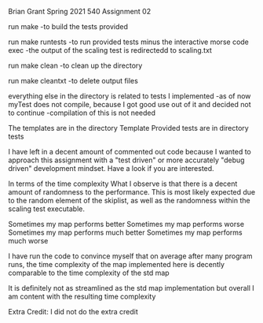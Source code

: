 Brian Grant
Spring 2021
540
Assignment 02

run make 
	-to build the tests provided

run make runtests
	-to run provided tests minus the interactive morse code exec
	-the output of the scaling test is redirectedd to scaling.txt

run make clean 
	-to clean up the directory

run make cleantxt
	-to delete output files

everything else in the directory is related to tests I implemented
	-as of now myTest does not compile, because I got good use out of it
	and decided not to continue
	-compilation of this is not needed


The templates are in the directory Template
Provided tests are in directory tests



I have left in a decent amount of commented out code because
I wanted to approach this assignment with a "test driven" or more 
accurately "debug driven" development mindset. 
Have a look if you are interested.

In terms of the time complexity
What I observe is that there is a decent amount of randomness to the 
	performance.
This is most likely expected due to the random element of the skiplist,
as well as the randomness within the scaling test executable.

Sometimes my map performs better
Sometimes my map performs worse
Sometimes my map performs much better
Sometimes my map performs much worse

I have run the code to convince myself that on average after many
program runs, the time complexity of the map implemented here is
decently comparable to the time complexity of the std map

It is definitely not as streamlined as the std map implementation
but overall I am content with the resulting time complexity


Extra Credit: I did not do the extra credit
